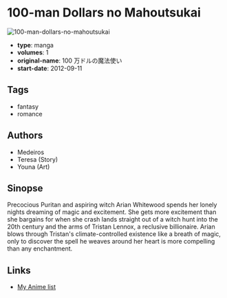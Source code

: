 # 100-man Dollars no Mahoutsukai

![100-man-dollars-no-mahoutsukai](https://cdn.myanimelist.net/images/manga/1/169872.jpg)

-   **type**: manga
-   **volumes**: 1
-   **original-name**: 100 万ドルの魔法使い
-   **start-date**: 2012-09-11

## Tags

-   fantasy
-   romance

## Authors

-   Medeiros
-   Teresa (Story)
-   Youna (Art)

## Sinopse

Precocious Puritan and aspiring witch Arian Whitewood spends her lonely nights dreaming of magic and excitement. She gets more excitement than she bargains for when she crash lands straight out of a witch hunt into the 20th century and the arms of Tristan Lennox, a reclusive billionaire. Arian blows through Tristan's climate-controlled existence like a breath of magic, only to discover the spell he weaves around her heart is more compelling than any enchantment.

## Links

-   [My Anime list](https://myanimelist.net/manga/91806/100-man_Dollars_no_Mahoutsukai)
